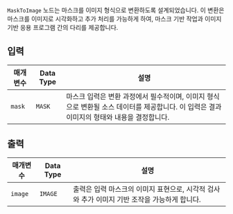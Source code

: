 
`MaskToImage` 노드는 마스크를 이미지 형식으로 변환하도록 설계되었습니다. 이 변환은 마스크를 이미지로 시각화하고 추가 처리를 가능하게 하여, 마스크 기반 작업과 이미지 기반 응용 프로그램 간의 다리를 제공합니다.

## 입력

| 매개변수 | Data Type | 설명 |
|-----------|-------------|-------------|
| `mask`    | `MASK`      | 마스크 입력은 변환 과정에서 필수적이며, 이미지 형식으로 변환될 소스 데이터를 제공합니다. 이 입력은 결과 이미지의 형태와 내용을 결정합니다. |

## 출력

| 매개변수 | Data Type | 설명 |
|-----------|-------------|-------------|
| `image`   | `IMAGE`     | 출력은 입력 마스크의 이미지 표현으로, 시각적 검사와 추가 이미지 기반 조작을 가능하게 합니다. |
